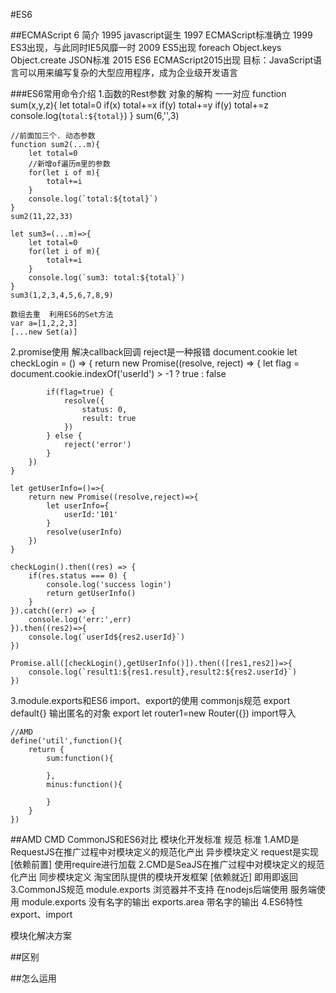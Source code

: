 #ES6

##ECMAScript 6 简介
1995 javascript诞生
1997 ECMAScript标准确立
1999 ES3出现，与此同时IE5风靡一时
2009 ES5出现 foreach Object.keys Object.create JSON标准
2015 ES6 ECMAScript2015出现
目标：JavaScript语言可以用来编写复杂的大型应用程序，成为企业级开发语言

###ES6常用命令介绍
1.函数的Rest参数 对象的解构 一一对应
	function sum(x,y,z){
		let total=0
		if(x) total+=x
		if(y) total+=y
		if(y) total+=z
		console.log(`total:${total}`)
	}
	sum(6,'',3)
	
	//前面加三个. 动态参数
	function sum2(...m){
		let total=0
		//新增of遍历m里的参数
		for(let i of m){
			total+=i
		}
		console.log(`total:${total}`)
	}
	sum2(11,22,33)
	
	let sum3=(...m)=>{
		let total=0
		for(let i of m){
			total+=i
		}
		console.log(`sum3: total:${total}`)
	}
	sum3(1,2,3,4,5,6,7,8,9)
	
	数组去重  利用ES6的Set方法 
	var a=[1,2,2,3]
	[...new Set(a)]
2.promise使用
	解决callback回调 reject是一种报错
	document.cookie 
	let checkLogin = () => {
		return new Promise((resolve, reject) => {
			let flag = document.cookie.indexOf('userId') > -1 ? true : false

			if(flag=true) {
				resolve({
					status: 0,
					result: true
				})
			} else {
				reject('error')
			}
		})
	}
	
	let getUserInfo=()=>{
		return new Promise((resolve,reject)=>{
			let userInfo={
				userId:'101'
			}
			resolve(userInfo)
		})
	}

	checkLogin().then((res) => {
		if(res.status === 0) {
			console.log('success login')
			return getUserInfo()
		}
	}).catch((err) => {
		console.log('err:',err)
	}).then((res2)=>{
		console.log(`userId${res2.userId}`)
	})
	
	Promise.all([checkLogin(),getUserInfo()]).then(([res1,res2])=>{
		console.log(`result1:${res1.result},result2:${res2.userId}`)
	})
3.module.exports和ES6 import、export的使用
	commonjs规范 
		export default{} 输出匿名的对象
		export let router1=new Router({})
		import导入
	
	//AMD
	define('util',function(){
		return {
			sum:function(){
				
			},
			minus:function(){
				
			}
		}
	})

##AMD CMD CommonJS和ES6对比
模块化开发标准 规范 标准
1.AMD是RequestJS在推广过程中对模块定义的规范化产出 
	异步模块定义 request是实现 [依赖前置] 使用require进行加载
2.CMD是SeaJS在推广过程中对模块定义的规范化产出 
	同步模块定义 淘宝团队提供的模块开发框架 [依赖就近] 即用即返回
3.CommonJS规范 module.exports
	浏览器并不支持 在nodejs后端使用 服务端使用
	module.exports 没有名字的输出 exports.area 带名字的输出
4.ES6特性 export、import

模块化解决方案

##区别

##怎么运用
